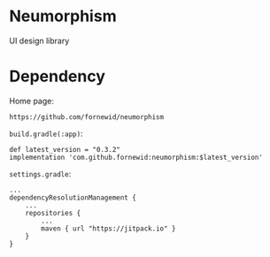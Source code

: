 # Neumorphism
UI design library

# Dependency

Home page:

    https://github.com/fornewid/neumorphism

`build.gradle(:app)`:

    def latest_version = "0.3.2"
    implementation 'com.github.fornewid:neumorphism:$latest_version'
    
`settings.gradle`:
    
    ...
    dependencyResolutionManagement {
        ...
        repositories {
            ...
            maven { url "https://jitpack.io" }
        }
    }
